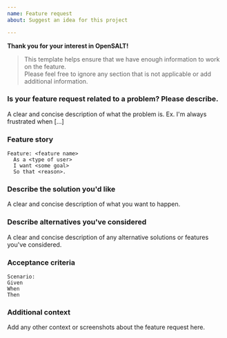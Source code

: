 ```yaml
---
name: Feature request
about: Suggest an idea for this project

---
```


**Thank you for your interest in OpenSALT!**

> This template helps ensure that we have enough information to work on
> the feature.<br/>
> Please feel free to ignore any section that is not applicable or add
> additional information.

### Is your feature request related to a problem? Please describe.
A clear and concise description of what the problem is. Ex. I'm always
frustrated when [...]

### Feature story
```
Feature: <feature name>
  As a <type of user>
  I want <some goal>
  So that <reason>.
```

### Describe the solution you'd like
A clear and concise description of what you want to happen.

### Describe alternatives you've considered
A clear and concise description of any alternative solutions or features
you've considered.

### Acceptance criteria
```gherkin
Scenario:  
Given 
When 
Then 
```

### Additional context
Add any other context or screenshots about the feature request here.
